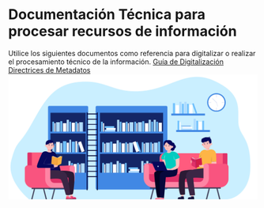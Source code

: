 # Documentación Técnica para procesar recursos de información
Utilice los siguientes documentos como referencia para digitalizar o realizar el procesamiento técnico de la información.
[Guía de Digitalización](./metadatos/directrices.md)
[Directrices de Metadatos](./digitalizacion.md)
![](./Fotos/6607.jpg)


